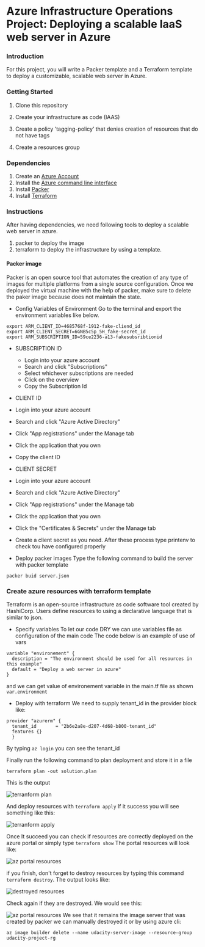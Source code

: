 # Azure Infrastructure Operations Project: Deploying a scalable IaaS web server in Azure

### Introduction
For this project, you will write a Packer template and a Terraform template to deploy a customizable, scalable web server in Azure.

### Getting Started
1. Clone this repository

2. Create your infrastructure as code (IAAS)

3. Create a policy ’tagging-policy’ that denies creation of resources that do not have tags
4. Create a resources group

### Dependencies
1. Create an [Azure Account](https://portal.azure.com)
2. Install the [Azure command line interface](https://docs.microsoft.com/en-us/cli/azure/install-azure-cli?view=azure-cli-latest)
3. Install [Packer](https://www.packer.io/downloads)
4. Install [Terraform](https://www.terraform.io/downloads.html)

### Instructions
After having dependencies, we need following tools to deploy a scalable web server in azure.

1. packer to deploy the image
2. terraform to deploy the infrastructure by using  a template.

#### Packer image
Packer is an open source tool that automates the creation of any type of images for multiple platforms from a single source configuration.
Once we deployed the virtual machine with the help of packer, make sure to delete the paker image because does not maintain the state.

- Config Variables of Environment
Go to the terminal and export the environment variables like below.
```
export ARM_CLIENT_ID=4685768f-1912-fake-cliend_id
export ARM_CLIENT_SECRET=6GNB5c5p_5H_fake-secret_id
export ARM_SUBSCRIPTION_ID=59ce2236-a13-fakesubsribtionid
```
  - SUBSCRIPTION ID

    - Login into your azure account
    - Search and click "Subscriptions"
    - Select whichever subscriptions are needed
    - Click on the overview
    - Copy the Subscription Id
  - CLIENT ID

   - Login into your azure account
   - Search and click "Azure Active Directory"
   - Click "App registrations" under the Manage tab
   - Click the application that you own
   - Copy the client ID
  - CLIENT SECRET
   - Login into your azure account
   - Search and click "Azure Active Directory"
   - Click "App registrations" under the Manage tab
   - Click the application that you own
   - Click the "Certificates & Secrets" under the Manage tab
   - Create a client secret as you need.
After these process type printenv to check tou have configured properly
- Deploy packer images
Type the following command to build the server with packer template

 `packer buid server.json`

### Create azure resources with terraform template
Terraform is an open-source infrastructure as code software tool created by HashiCorp.
Users define resources to using a declarative language that is similar to json.

- Specify variables
To let our code DRY we can use variables file
as configuration of the main code
The code below is an example of use of vars
```
variable "environement" {
  description = "The environment should be used for all resources in this example"
  default = "Deploy a web server in azure"
}
```
and we can get value of environement variable in the main.tf file as shown
` var.environment`
- Deploy with terraform
We need to supply tenant_id in the provider block like:
```
provider "azurerm" {
  tenant_id       = "2b6e2a8e-d207-4d68-b800-tenant_id"
  features {}
  }
  ```
  By typing  `az login` you can see the tenant_id

  Finally run the following command to plan deployment and store it in a file

  `terraform plan -out solution.plan`

  This is the output

  ![terranform plan](images/terraform-plan.png)

  And deploy resources with `terraform apply`
  If it success you will  see something like this:

  ![terranform apply](images/terraform-apply.png)

  Once It succeed you can check if resources are correctly deployed on the azure portal or simply type `terraform show`
  The portal resources will look like:

  ![az portal resources](images/az-portal-rsce.png)

  if you finish, don't forget to destroy resources by typing this command `terraform destroy`. The output looks like:

  ![destroyed resources](images/destroyed.png)

  Check again  if they are destroyed. We would  see this:

  ![az portal resources](images/destroyed-portal.png)
We see that it remains the image server that was created by packer we can manually destroyed it or by using azure cli:

  `az image builder delete --name udacity-server-image --resource-group udacity-project-rg`
